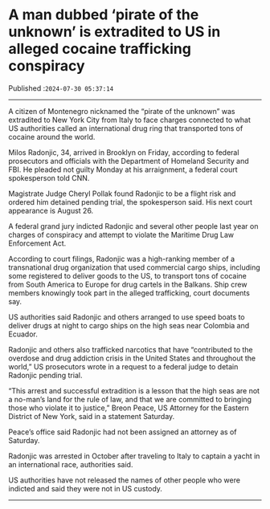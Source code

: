 # A man dubbed ‘pirate of the unknown’ is extradited to US in alleged cocaine trafficking conspiracy

Published :`2024-07-30 05:37:14`

---

A citizen of Montenegro nicknamed the “pirate of the unknown” was extradited to New York City from Italy to face charges connected to what US authorities called an international drug ring that transported tons of cocaine around the world.

Milos Radonjic, 34, arrived in Brooklyn on Friday, according to federal prosecutors and officials with the Department of Homeland Security and FBI. He pleaded not guilty Monday at his arraignment, a federal court spokesperson told CNN.

Magistrate Judge Cheryl Pollak found Radonjic to be a flight risk and ordered him detained pending trial, the spokesperson said. His next court appearance is August 26.

A federal grand jury indicted Radonjic and several other people last year on charges of conspiracy and attempt to violate the Maritime Drug Law Enforcement Act.

According to court filings, Radonjic was a high-ranking member of a transnational drug organization that used commercial cargo ships, including some registered to deliver goods to the US, to transport tons of cocaine from South America to Europe for drug cartels in the Balkans. Ship crew members knowingly took part in the alleged trafficking, court documents say.

US authorities said Radonjic and others arranged to use speed boats to deliver drugs at night to cargo ships on the high seas near Colombia and Ecuador.

Radonjic and others also trafficked narcotics that have “contributed to the overdose and drug addiction crisis in the United States and throughout the world,” US prosecutors wrote in a request to a federal judge to detain Radonjic pending trial.

“This arrest and successful extradition is a lesson that the high seas are not a no-man’s land for the rule of law, and that we are committed to bringing those who violate it to justice,” Breon Peace, US Attorney for the Eastern District of New York, said in a statement Saturday.

Peace’s office said Radonjic had not been assigned an attorney as of Saturday.

Radonjic was arrested in October after traveling to Italy to captain a yacht in an international race, authorities said.

US authorities have not released the names of other people who were indicted and said they were not in US custody.

---


